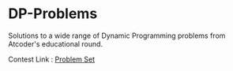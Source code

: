 # DP-Problems
Solutions to a wide range of Dynamic Programming problems from Atcoder's educational round. 

Contest Link : [Problem Set](https://atcoder.jp/contests/dp/tasks)

